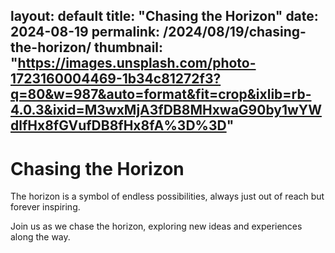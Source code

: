 layout: default
title: "Chasing the Horizon"
date: 2024-08-19
permalink: /2024/08/19/chasing-the-horizon/
thumbnail: "https://images.unsplash.com/photo-1723160004469-1b34c81272f3?q=80&w=987&auto=format&fit=crop&ixlib=rb-4.0.3&ixid=M3wxMjA3fDB8MHxwaG90by1wYWdlfHx8fGVufDB8fHx8fA%3D%3D"
---

# Chasing the Horizon

The horizon is a symbol of endless possibilities, always just out of reach but forever inspiring.

<div style="text-align: center;">
    <amp-img 
        src="https://images.unsplash.com/photo-1723160004469-1b34c81272f3?q=80&w=987&auto=format&fit=crop&ixlib=rb-4.0.3&ixid=M3wxMjA3fDB8MHxwaG90by1wYWdlfHx8fGVufDB8fHx8fA%3D%3D" 
        alt="Chasing the horizon" 
        title="Chasing the horizon" 
        layout="responsive" 
        width="987" 
        height="800" 
        style="max-width: 100%; max-height: 800px; width: auto; height: auto;">
    </amp-img>
</div>

Join us as we chase the horizon, exploring new ideas and experiences along the way.
